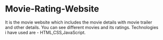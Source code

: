 # Movie-Rating-Website
It is the movie website which includes the movie details with movie trailer and other details.
You can see different movies and its ratings.
Technologies i have used are - HTML,CSS,JavaScript.
